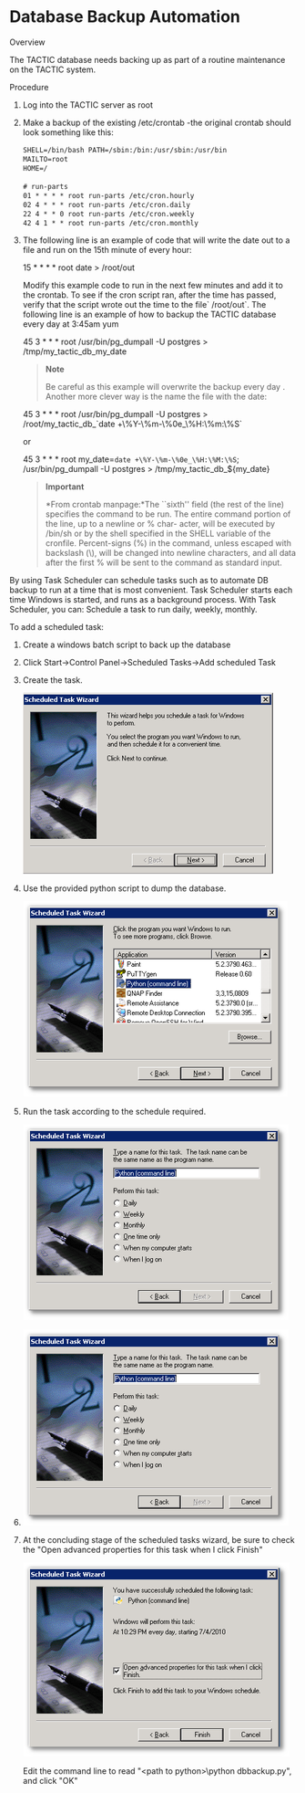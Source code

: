 # Database Backup Automation

Overview

The TACTIC database needs backing up as part of a routine maintenance on
the TACTIC system.

Procedure

1.  Log into the TACTIC server as root

2.  Make a backup of the existing /etc/crontab -the original crontab
    should look something like this:

        SHELL=/bin/bash PATH=/sbin:/bin:/usr/sbin:/usr/bin
        MAILTO=root
        HOME=/

        # run-parts
        01 * * * * root run-parts /etc/cron.hourly
        02 4 * * * root run-parts /etc/cron.daily
        22 4 * * 0 root run-parts /etc/cron.weekly
        42 4 1 * * root run-parts /etc/cron.monthly

3.  The following line is an example of code that will write the date
    out to a file and run on the 15th minute of every hour:

    15 \* \* \* \* root date &gt; /root/out

    Modify this example code to run in the next few minutes and add it to
    the crontab. To see if the cron script ran, after the time has passed,
    verify that the script wrote out the time to the file\` /root/out\`. The following line is an example
    of how to backup the TACTIC database every day at 3:45am yum

    45 3 \* \* \* root /usr/bin/pg\_dumpall -U postgres &gt;
    /tmp/my\_tactic\_db\_my\_date

    > **Note**
    >
    > Be careful as this example will overwrite the backup every day . Another
    > more clever way is the name the file with the date:

    45 3 \* \* \* root /usr/bin/pg\_dumpall -U postgres &gt;
    /root/my\_tactic\_db\_\`date +\\%Y-\\%m-\\%0e\_\\%H:\\%m:\\%S\`

    or

    45 3 \* \* \* root my\_date=`date +\%Y-\%m-\%0e_\%H:\%M:\%S`;
    /usr/bin/pg\_dumpall -U postgres &gt; /tmp/my\_tactic\_db\_${my\_date}

    > **Important**
    >
    > \*From crontab manpage:\*The \`\`sixth'' field (the rest of the line)
    > specifies the command to be run. The entire command portion of the line,
    > up to a newline or % char- acter, will be executed by /bin/sh or by the
    > shell specified in the SHELL variable of the cronfile. Percent-signs (%)
    > in the command, unless escaped with backslash (\\), will be changed into
    > newline characters, and all data after the first % will be sent to the
    > command as standard input.

By using Task Scheduler can schedule tasks such as to automate DB backup
to run at a time that is most convenient. Task Scheduler starts each
time Windows is started, and runs as a background process. With Task
Scheduler, you can: Schedule a task to run daily, weekly, monthly.

To add a scheduled task:

1.  Create a windows batch script to back up the database

2.  Click Start→Control Panel→Scheduled Tasks→Add scheduled Task

3.  Create the task.

    ![image](media/schtask1.png)

4.  Use the provided python script to dump the database.

    ![image](media/Selection_026.png)

5.  Run the task according to the schedule required.

    ![image](media/Selection_027.png)

6.  ![image](media/Selection_027.png)

7.  At the concluding stage of the scheduled tasks wizard, be sure to
    check the "Open advanced properties for this task when I click Finish"

    ![image](media/Selection_028.png)

    Edit the command line to read "&lt;path to python&gt;\\python dbbackup.py", and
    click "OK"



